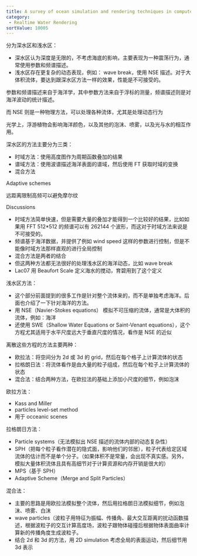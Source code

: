 ```yaml
---
title: A survey of ocean simulation and rendering techniques in computer graphics
category:
 - Realtime Water Rendering
sortValue: 10005
---
```


分为深水区和浅水区：

- 深水区认为深度是无限的，不考虑海底的影响，主要表现为一种震荡行为，通常使用参数和频谱描述。
- 浅水区存在更复杂的动态表现，例如： wave break，使用 NSE 描述。对于大体积流体，要达到跟深水区方法一样的效果，性能是不可接受的。

参数和频谱描述来自于海洋学，其中参数方法来自于浮标的测量，频谱描述则是对海洋波动的统计描述。

而 NSE 则是一种物理方法，可以处理各种流体，尤其是处理动态行为

光学上，浮游植物会影响海洋颜色，以及其他的泡沫、喷雾，以及光与水的相互作用。

深水区的方法主要分为三类：

- 时域方法：使用高度图作为周期函数叠加的结果
- 谱域方法：使用波谱描述海洋表面的谱域，然后使用 FT 获取时域的变换
- 混合方法

Adaptive schemes

远距离限制高频可以避免摩尔纹

Discussions

- 时域方法简单快速，但是需要大量的叠加才能得到一个比较好的结果，比如如果用 FFT 512\*512 的频谱可以有 262144 个波形，而这对于时域方法来说是不可接受的。
- 频谱基于海洋数据，并提供了例如 wind speed 这样的参数进行控制，但是不能像时域方法那样直观的进行全局控制
- 混合方法是两者的结合
- 但这两种方法都无法很好的处理浅水区的海洋动态，比如 wave break
- Lac07 用 Beaufort Scale 定义海水的搅动，育碧用到了这个定义

浅水区方法：

- 这个部分前面提到的很多工作是针对整个流体来的，而不是单独考虑海洋。后面也介绍了一下针对海洋的方法。
- 用 NSE（Navier-Stokes equations） 模拟不可压缩的流体，通常是大体积的流体，例如：海洋
- 还使用 SWE（Shallow Water Equations or Saint-Venant equations），这个方程尤其适用于水平尺度远大于垂直尺度的情况，看作是 NSE 的近似

离散这些方程的方法主要两种：

- 欧拉法：将空间分为 2d 或 3d 的 grid，然后在每个格子上计算流体的状态
- 拉格朗日法：将流体看作是由大量的粒子组成，然后在每个粒子上计算流体的状态
- 混合法：结合两种方法，在欧拉法的基础上添加小尺度的细节，例如泡沫

欧拉方法：

- Kass and Miller
- particles level-set method
- 用于 occeanic scenes

拉格朗日方法：

- Particle systems（无法模拟出 NSE 描述的流体内部的动态复杂性）
- SPH（把每个粒子看作潜在的隐式面，影响他们的邻居），粒子代表给定区域流体的估计而不是单个分子。（如果体积不是常量，会出现不真实感。另外，模拟大量体积流体且具有高细节对于计算资源和内存开销是很大的）
- MPS（基于 SPH）
- Adaptive Scheme（Merge and Split Particles）

混合法：

- 主要的思路是用欧拉法模拟整个流体，然后用拉格朗日法模拟细节，例如泡沫、喷雾、白沫
- wave particles（波粒子用特征为振幅、传播角、最大交互距离的扰动函数描述，根据波粒子的交互计算高度场，波粒子跟物体碰撞后根据物体表面曲率计算新的传播角度生成波粒子。
- 结合 2d 和 3d 的方法，用 2D simulation 考虑全局的表面运动，然后细节用 3d 表示

